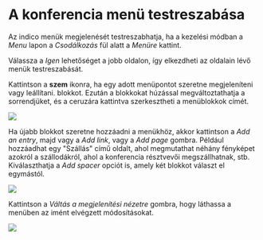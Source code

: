 # A konferencia menü testreszabása

Az indico menük megjelenését testreszabhatja, ha a kezelési módban a _Menu_ lapon a _Csodálkozás_ fül alatt a _Menüre_ kattint.

Válassza a _Igen_ lehetőséget a jobb oldalon, így elkezdheti az oldalain lévő menük testreszabását.

Kattintson a **szem** ikonra, ha egy adott menüpontot szeretne megjeleníteni vagy leállítani.
blokkot. Ezután a blokkokat húzással megváltoztathatja a sorrendjüket, és a ceruzára kattintva szerkesztheti a menüblokkok címét.

![](../assets/Customize_4.png)

Ha újabb blokkot szeretne hozzáadni a menükhöz, akkor kattintson a _Add an entry_, majd vagy a _Add link_, vagy a _Add page_ gombra.
Például hozzáadhat egy "Szállás" című oldalt, ahol megmutathat néhány fényképet azokról a szállodákról, ahol a konferencia résztvevői megszállhatnak, stb.
Kiválaszthatja a _Add spacer_ opciót is, amely két blokkot választ el egymástól.

![](../assets/Customize_5.png)

Kattintson a _Váltás a megjelenítési nézetre_ gombra, hogy láthassa a menüben az imént elvégzett módosításokat.

![](../assets/conference_menus.png)
